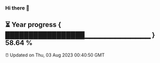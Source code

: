 ### Hi there 👋
⏳ Year progress { █████████████████▁▁▁▁▁▁▁▁▁▁▁▁▁ } 58.64 %
---
⏰ Updated on Thu, 03 Aug 2023 00:40:50 GMT

